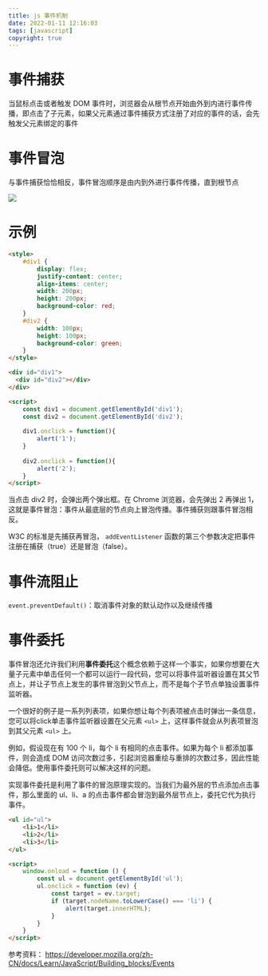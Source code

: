 ```yaml
---
title: js 事件机制
date: 2022-01-11 12:16:03
tags: [javascript]
copyright: true
---
```

# 事件捕获
当鼠标点击或者触发 DOM 事件时，浏览器会从根节点开始由外到内进行事件传播，即点击了子元素，如果父元素通过事件捕获方式注册了对应的事件的话，会先触发父元素绑定的事件

# 事件冒泡
与事件捕获恰恰相反，事件冒泡顺序是由内到外进行事件传播，直到根节点

![](https://cdn.jsdelivr.net/gh/Flower-F/picture@main/img/20220111124002.png)

# 示例
```html
<style>
    #div1 {
        display: flex;
        justify-content: center;
        align-items: center;
        width: 200px;
        height: 200px;
        background-color: red;
    }
    #div2 {
        width: 100px;
        height: 100px;
        background-color: green;
    }
</style>

<div id="div1">
  <div id="div2"></div>
</div>

<script>
    const div1 = document.getElementById('div1');
    const div2 = document.getElementById('div2');
    
    div1.onclick = function(){
        alert('1');
    }
    
    div2.onclick = function(){
        alert('2');
    }
</script>
```

当点击 div2 时，会弹出两个弹出框。在 Chrome 浏览器，会先弹出 2 再弹出 1，这就是事件冒泡：事件从最底层的节点向上冒泡传播。事件捕获则跟事件冒泡相反。

W3C 的标准是先捕获再冒泡， `addEventListener` 函数的第三个参数决定把事件注册在捕获（true）还是冒泡（false）。

# 事件流阻止
`event.preventDefault()`：取消事件对象的默认动作以及继续传播

# 事件委托
事件冒泡还允许我们利用**事件委托**这个概念依赖于这样一个事实，如果你想要在大量子元素中单击任何一个都可以运行一段代码，您可以将事件监听器设置在其父节点上，并让子节点上发生的事件冒泡到父节点上，而不是每个子节点单独设置事件监听器。

一个很好的例子是一系列列表项，如果你想让每个列表项被点击时弹出一条信息，您可以将click单击事件监听器设置在父元素 `<ul>` 上，这样事件就会从列表项冒泡到其父元素 `<ul>` 上。

例如，假设现在有 100 个 li，每个 li 有相同的点击事件。如果为每个 li 都添加事件，则会造成 DOM 访问次数过多，引起浏览器重绘与重排的次数过多，因此性能会降低。使用事件委托则可以解决这样的问题。

实现事件委托是利用了事件的冒泡原理实现的。当我们为最外层的节点添加点击事件，那么里面的 ul、li、a 的点击事件都会冒泡到最外层节点上，委托它代为执行事件。

```html
<ul id="ul">
    <li>1</li>
    <li>2</li>
    <li>3</li>
</ul>

<script>
    window.onload = function () {
        const ul = document.getElementById('ul');
        ul.onclick = function (ev) {
            const target = ev.target;
            if (target.nodeName.toLowerCase() === 'li') {
                alert(target.innerHTML);
            }
        }
    }
</script>
```

参考资料：
https://developer.mozilla.org/zh-CN/docs/Learn/JavaScript/Building_blocks/Events